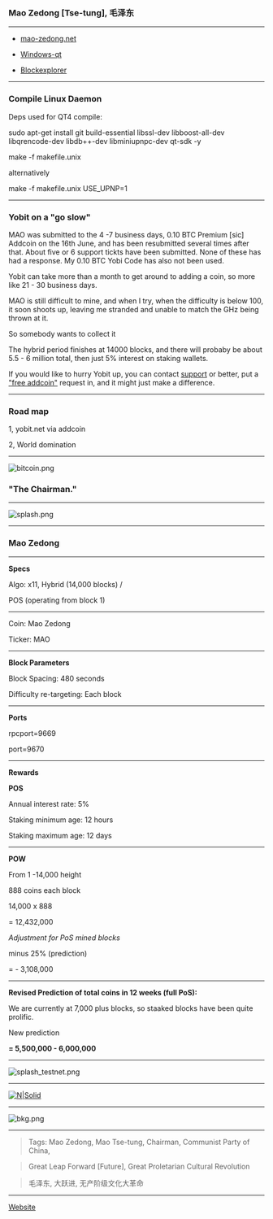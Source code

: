 ### Mao Zedong [Tse-tung], 毛泽东 ###

-----


- [mao-zedong.net](http://mao-zedong.net)


- [Windows-qt](https://mega.nz/#!ctB0XZaY!yORVYVzA7SPfSbGEvd7cpz79WWqVwDWQxfUvwYC9LUA)


- [Blockexplorer](http://explorer.mao-zedong.net:3001)


-----

### Compile Linux Daemon ###

Deps used for QT4 compile:

sudo apt-get install git build-essential libssl-dev libboost-all-dev libqrencode-dev libdb++-dev libminiupnpc-dev qt-sdk -y

make -f makefile.unix

alternatively

make -f makefile.unix USE_UPNP=1


-----

### Yobit on a "go slow" ###

MAO was submitted to the 4 -7 business days, 0.10 BTC Premium [sic] Addcoin on the 16th June, and has been resubmitted several times after that. About five or 6 support tickts have been submitted. None of these has had a response. My 0.10 BTC Yobi Code has also not been used.

Yobit can take more than a month to get around to adding a coin, so more like 21 - 30 business days.

MAO is still difficult to mine, and when I try, when the difficulty is below 100, it soon shoots up, leaving me stranded and unable to match the GHz being thrown at it.

So somebody wants to collect it

The hybrid period finishes at 14000 blocks, and there will probaby be about 5.5 - 6 million total, then just 5% interest on staking wallets.

If you would like to hurry Yobit up, you can contact <a href="https://yobit.net/en/support/" target="_blank">support</a> or better, put a <a href="https://yobit.net/en/addcoin/" target="_blank">"free addcoin"</a> request in, and it might just make a difference.

-----

### Road map ###

1, yobit.net via addcoin


2, World domination

-----

![bitcoin.png](https://bitbucket.org/repo/yp89q4d/images/2306709604-bitcoin.png)




### "The Chairman." ###

----

![splash.png](https://bitbucket.org/repo/yp89q4d/images/2181426147-splash.png)


-----



### Mao Zedong ###

-----

**Specs**


Algo: x11, Hybrid (14,000 blocks) / 

POS (operating from block 1)

-----

Coin: Mao Zedong

Ticker: MAO

-----

**Block Parameters**


Block Spacing: 480 seconds

Difficulty re-targeting: Each block

-----

**Ports**


rpcport=9669

port=9670

-----

**Rewards**


**POS**

Annual interest rate: 5% 

Staking minimum age: 12 hours

Staking maximum age: 12 days

-----

**POW** 

From 1 -14,000 height

888 coins each block

14,000 x 888

= 12,432,000

*Adjustment for PoS mined blocks*

minus 25% (prediction)

= - 3,108,000

-----


**Revised Prediction of total coins in 12 weeks (full PoS):**

We are currently at 7,000 plus blocks, so staaked blocks have been quite prolific.

New prediction

**= 5,500,000 - 6,000,000**



-----

![splash_testnet.png](https://bitbucket.org/repo/yp89q4d/images/4176752740-splash_testnet.png)

-----

[![N|Solid](http://www.kabulmagazine.com/wp-content/uploads/2016/12/mao-poster-revolution1-600x414.jpg)](https://nodesource.com/products/nsolid)

-----

![bkg.png](https://bitbucket.org/repo/yp89q4d/images/1798069237-bkg.png)


-----

> Tags: Mao Zedong, Mao Tse-tung, Chairman, Communist Party of China, 

> Great Leap Forward [Future], Great Proletarian Cultural Revolution

> 毛泽东, 大跃进, 无产阶级文化大革命

-----


[Website](http://mao-zedong.net)

